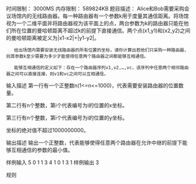 时间限制： 3000MS
内存限制： 589824KB
题目描述：
       Alice和Bob需要采购会议场馆内的无线路由器。每一种路由器有一个参数k用于度量其通信距离。将场馆视为一个二维平面并将路由器视为该平面上的点，两台参数为k的路由器只能在他们所在位置的曼哈顿距离不超过k的前提下直接通信。两个点(x1,y1)和(x2,y2)之间的曼哈顿距离被定义为|x1-x2|+|y1-y2|。

       给出场馆内需要安装无线路由器的所有位置的坐标，请你计算出若他们只采购一种路由器，则其参数k至少需要为多少才能使得任意两个路由器之间都能够互相通信。

       能够互相通信的定义如下：存在一个路由器序列v1,v2,…,vc，该序列中任意两个相邻路由器之间可以直接连接，则v1和vc之间可以互相通信。



输入描述
第一行有一个正整数n(1<=n<=1000)，代表需要安装路由器的位置数量。

第二行有n个整数，第i个代表编号为i的位置的x坐标。

第三行有n个整数，第i个代表编号为i的位置的y坐标。

坐标的绝对值不超过1000000000。

输出描述
输出一个正整数，代表能够使得任意两个路由器在允许中继的前提下能够互相通信的参数的最小值。


样例输入
5
0 1 1 3 4
1 0 1 3 1
样例输出
3

规则